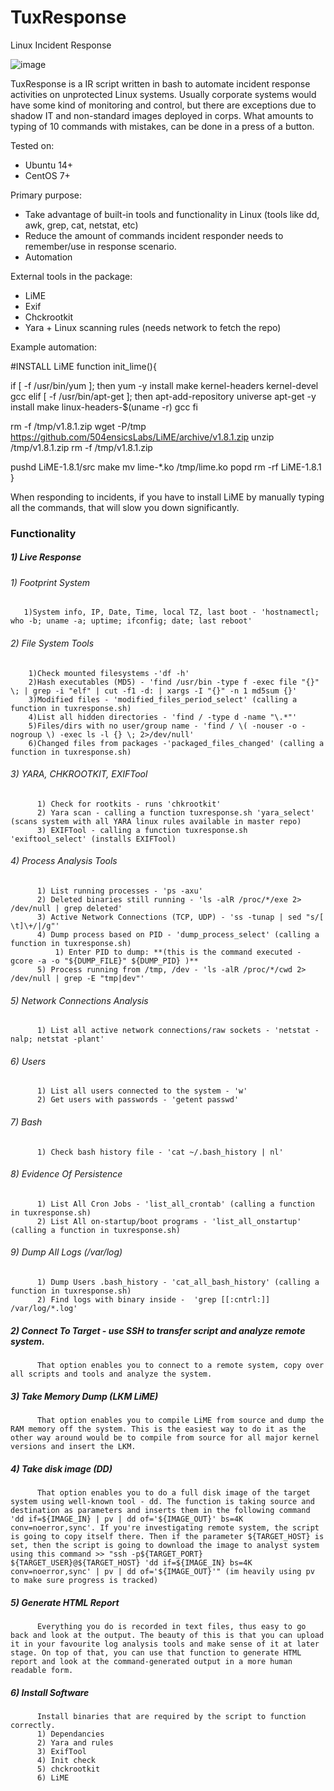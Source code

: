 # TuxResponse
Linux Incident Response

![image](https://user-images.githubusercontent.com/13645356/64132606-3a363200-cdd1-11e9-83f9-b1d697af2cf0.png)

TuxResponse is a IR script written in bash to automate incident response activities on unprotected Linux systems. Usually corporate systems would have some kind of monitoring and control, but there are exceptions due to shadow IT and non-standard images deployed in corps. 
What amounts to typing of 10 commands with mistakes, can be done in a press of a button.

Tested on:
- Ubuntu 14+
- CentOS 7+

Primary purpose:
- Take advantage of built-in tools and functionality in Linux (tools like dd, awk, grep, cat, netstat, etc)
- Reduce the amount of commands incident responder needs to remember/use in response scenario.
- Automation

External tools in the package: 
- LiME
- Exif
- Chckrootkit
- Yara + Linux scanning rules (needs network to fetch the repo)



Example automation:

#INSTALL LiME
function init_lime(){

  if [ -f /usr/bin/yum ]; then
    yum -y install make kernel-headers kernel-devel gcc
  elif [ -f /usr/bin/apt-get ]; then
    apt-add-repository universe
    apt-get -y install make linux-headers-$(uname -r) gcc
  fi

  rm -f /tmp/v1.8.1.zip
  wget -P/tmp https://github.com/504ensicsLabs/LiME/archive/v1.8.1.zip
  unzip /tmp/v1.8.1.zip
  rm -f /tmp/v1.8.1.zip

  pushd LiME-1.8.1/src
    make
    mv lime-*.ko /tmp/lime.ko
  popd
  rm -rf LiME-1.8.1
}

When responding to incidents, if you have to install LiME by manually typing all the commands, that will slow you down 
significantly.

### Functionality

#####  1) Live Response
###### 1) Footprint System
       1)System info, IP, Date, Time, local TZ, last boot - 'hostnamectl; who -b; uname -a; uptime; ifconfig; date; last reboot'
###### 2) File System Tools
        1)Check mounted filesystems -'df -h'
        2)Hash executables (MD5) - 'find /usr/bin -type f -exec file "{}" \; | grep -i "elf" | cut -f1 -d: | xargs -I "{}" -n 1 md5sum {}'
        3)Modified files - 'modified_files_period_select' (calling a function in tuxresponse.sh)
        4)List all hidden directories - 'find / -type d -name "\.*"'
        5)Files/dirs with no user/group name - 'find / \( -nouser -o -nogroup \) -exec ls -l {} \; 2>/dev/null'
        6)Changed files from packages -'packaged_files_changed' (calling a function in tuxresponse.sh)

###### 3) YARA, CHKROOTKIT, EXIFTool
          1) Check for rootkits - runs 'chkrootkit'
          2) Yara scan - calling a function tuxresponse.sh 'yara_select' (scans system with all YARA linux rules available in master repo)
          3) EXIFTool - calling a function tuxresponse.sh 'exiftool_select' (installs EXIFTool)
###### 4) Process Analysis Tools 
          1) List running processes - 'ps -axu'
          2) Deleted binaries still running - 'ls -alR /proc/*/exe 2> /dev/null | grep deleted'
          3) Active Network Connections (TCP, UDP) - 'ss -tunap | sed "s/[ \t]\+/|/g"'
          4) Dump process based on PID - 'dump_process_select' (calling a function in tuxresponse.sh)
              1) Enter PID to dump: **(this is the command executed - gcore -a -o "${DUMP_FILE}" ${DUMP_PID} )**
          5) Process running from /tmp, /dev - 'ls -alR /proc/*/cwd 2> /dev/null | grep -E "tmp|dev"'
###### 5) Network Connections Analysis
          1) List all active network connections/raw sockets - 'netstat -nalp; netstat -plant'
          
###### 6) Users
          1) List all users connected to the system - 'w' 
          2) Get users with passwords - 'getent passwd'

###### 7) Bash 
          1) Check bash history file - 'cat ~/.bash_history | nl'
          
###### 8) Evidence Of Persistence 
          1) List All Cron Jobs - 'list_all_crontab' (calling a function in tuxresponse.sh)
          2) List All on-startup/boot programs - 'list_all_onstartup' (calling a function in tuxresponse.sh)
       
###### 9) Dump All Logs (/var/log)
          1) Dump Users .bash_history - 'cat_all_bash_history' (calling a function in tuxresponse.sh)
          2) Find logs with binary inside -  'grep [[:cntrl:]] /var/log/*.log'

##### 2) Connect To Target - use SSH to transfer script and analyze remote system.
          That option enables you to connect to a remote system, copy over all scripts and tools and analyze the system.
          
##### 3) Take Memory Dump (LKM LiME)
          That option enables you to compile LiME from source and dump the RAM memory off the system. This is the easiest way to do it as the other way around would be to compile from source for all major kernel versions and insert the LKM.

##### 4) Take disk image (DD)
          That option enables you to do a full disk image of the target system using well-known tool - dd. The function is taking source and destination as parameters and inserts them in the following command 'dd if=${IMAGE_IN} | pv | dd of='${IMAGE_OUT}' bs=4K conv=noerror,sync'. If you're investigating remote system, the script is going to copy itself there. Then if the parameter ${TARGET_HOST} is set, then the script is going to download the image to analyst system using this command >> "ssh -p${TARGET_PORT} ${TARGET_USER}@${TARGET_HOST} 'dd if=${IMAGE_IN} bs=4K conv=noerror,sync' | pv | dd of='${IMAGE_OUT}'" (im heavily using pv to make sure progress is tracked)
          
##### 5) Generate HTML Report
          Everything you do is recorded in text files, thus easy to go back and look at the output. The beauty of this is that you can upload it in your favourite log analysis tools and make sense of it at later stage. On top of that, you can use that function to generate HTML report and look at the command-generated output in a more human readable form.

##### 6) Install Software
          Install binaries that are required by the script to function correctly.
          1) Dependancies
          2) Yara and rules
          3) ExifTool
          4) Init check
          5) chckrootkit
          6) LiME
          



